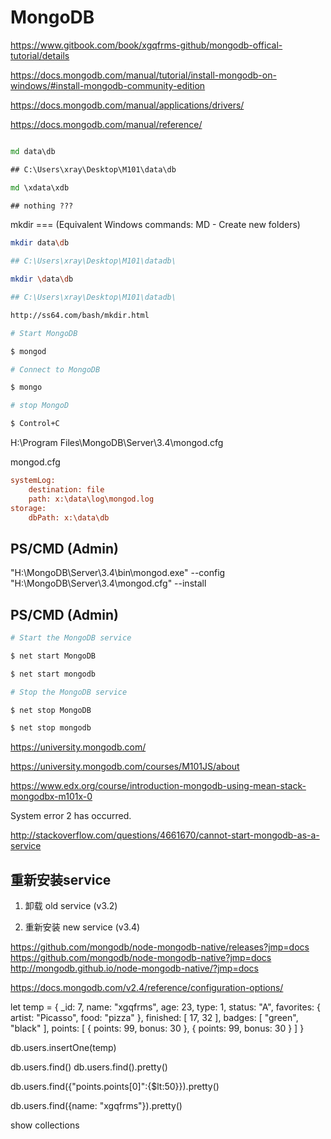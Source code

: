 # MongoDB  


https://www.gitbook.com/book/xgqfrms-github/mongodb-offical-tutorial/details




https://docs.mongodb.com/manual/tutorial/install-mongodb-on-windows/#install-mongodb-community-edition

https://docs.mongodb.com/manual/applications/drivers/

https://docs.mongodb.com/manual/reference/


```cmd

md data\db

## C:\Users\xray\Desktop\M101\data\db

md \xdata\xdb

## nothing ???

``` 
mkdir === (Equivalent Windows commands: MD - Create new folders)

```sh
mkdir data\db 

## C:\Users\xray\Desktop\M101\datadb\

mkdir \data\db

## C:\Users\xray\Desktop\M101\datadb\

http://ss64.com/bash/mkdir.html

``` 





```sh
# Start MongoDB

$ mongod

# Connect to MongoDB 

$ mongo

# stop MongoD

$ Control+C


``` 

H:\Program Files\MongoDB\Server\3.4\mongod.cfg  

mongod.cfg

```cfg
systemLog:
    destination: file
    path: x:\data\log\mongod.log
storage:
    dbPath: x:\data\db
``` 



## PS/CMD (Admin)

"H:\MongoDB\Server\3.4\bin\mongod.exe" --config "H:\MongoDB\Server\3.4\mongod.cfg" --install

## PS/CMD (Admin)


```sh
# Start the MongoDB service

$ net start MongoDB

$ net start mongodb

# Stop the MongoDB service  

$ net stop MongoDB

$ net stop mongodb

``` 




https://university.mongodb.com/


https://university.mongodb.com/courses/M101JS/about


https://www.edx.org/course/introduction-mongodb-using-mean-stack-mongodbx-m101x-0  




System error 2 has occurred.


http://stackoverflow.com/questions/4661670/cannot-start-mongodb-as-a-service


## 重新安装service


1. 卸载 old service (v3.2)

2. 重新安装 new service (v3.4)




https://github.com/mongodb/node-mongodb-native/releases?jmp=docs
https://github.com/mongodb/node-mongodb-native?jmp=docs  
http://mongodb.github.io/node-mongodb-native/?jmp=docs  


https://docs.mongodb.com/v2.4/reference/configuration-options/





let temp = {
       _id: 7,
       name: "xgqfrms",
       age: 23,
       type: 1,
       status: "A",
       favorites: { artist: "Picasso", food: "pizza" },
       finished: [ 17, 32 ],
       badges: [ "green", "black" ],
       points: [
          { points: 99, bonus: 30 },
          { points: 99, bonus: 30 }
       ]
     }

db.users.insertOne(temp)


db.users.find()
db.users.find().pretty()


db.users.find({"points.points[0]":{$lt:50}}).pretty()


db.users.find({name: "xgqfrms"}).pretty()

show collections






